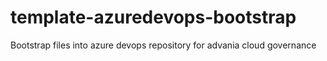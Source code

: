 # template-azuredevops-bootstrap
Bootstrap files into azure devops repository for advania cloud governance

